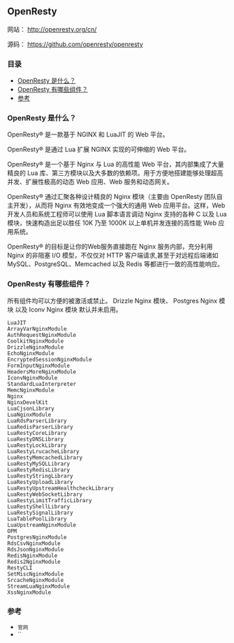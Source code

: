 ## OpenResty

网站： http://openresty.org/cn/

源码： https://github.com/openresty/openresty

### 目录
* [OpenResty 是什么？](#OpenResty-是什么？)
* [OpenResty 有哪些组件？](#OpenResty-有哪些组件？)
* [参考](#参考)

### OpenResty 是什么？
OpenResty® 是一款基于 NGINX 和 LuaJIT 的 Web 平台。

OpenResty® 是通过 Lua 扩展 NGINX 实现的可伸缩的 Web 平台。

OpenResty® 是一个基于 Nginx 与 Lua 的高性能 Web 平台，其内部集成了大量精良的 Lua 库、第三方模块以及大多数的依赖项。用于方便地搭建能够处理超高并发、扩展性极高的动态 Web 应用、Web 服务和动态网关。

OpenResty® 通过汇聚各种设计精良的 Nginx 模块（主要由 OpenResty 团队自主开发），从而将 Nginx 有效地变成一个强大的通用 Web 应用平台。这样，Web 开发人员和系统工程师可以使用 Lua 脚本语言调动 Nginx 支持的各种 C 以及 Lua 模块，快速构造出足以胜任 10K 乃至 1000K 以上单机并发连接的高性能 Web 应用系统。

OpenResty® 的目标是让你的Web服务直接跑在 Nginx 服务内部，充分利用 Nginx 的非阻塞 I/O 模型，不仅仅对 HTTP 客户端请求,甚至于对远程后端诸如 MySQL、PostgreSQL、Memcached 以及 Redis 等都进行一致的高性能响应。

### OpenResty 有哪些组件？
所有组件均可以方便的被激活或禁止。
Drizzle Nginx 模块、 Postgres Nginx 模块 以及 Iconv Nginx 模块 默认并未启用。 

```text
LuaJIT
ArrayVarNginxModule
AuthRequestNginxModule
CoolkitNginxModule
DrizzleNginxModule
EchoNginxModule
EncryptedSessionNginxModule
FormInputNginxModule
HeadersMoreNginxModule
IconvNginxModule
StandardLuaInterpreter
MemcNginxModule
Nginx
NginxDevelKit
LuaCjsonLibrary
LuaNginxModule
LuaRdsParserLibrary
LuaRedisParserLibrary
LuaRestyCoreLibrary
LuaRestyDNSLibrary
LuaRestyLockLibrary
LuaRestyLrucacheLibrary
LuaRestyMemcachedLibrary
LuaRestyMySQLLibrary
LuaRestyRedisLibrary
LuaRestyStringLibrary
LuaRestyUploadLibrary
LuaRestyUpstreamHealthcheckLibrary
LuaRestyWebSocketLibrary
LuaRestyLimitTrafficLibrary
LuaRestyShellLibrary
LuaRestySignalLibrary
LuaTablePoolLibrary
LuaUpstreamNginxModule
OPM
PostgresNginxModule
RdsCsvNginxModule
RdsJsonNginxModule
RedisNginxModule
Redis2NginxModule
RestyCLI
SetMiscNginxModule
SrcacheNginxModule
StreamLuaNginxModule
XssNginxModule
```

### 参考
* `官网`
* ``
